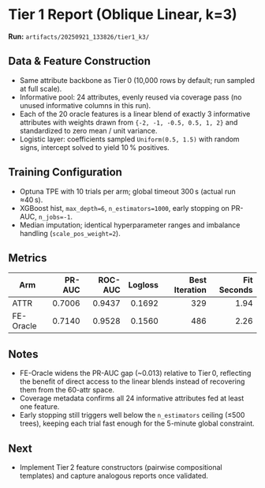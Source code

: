 # Tier 1 Report (Oblique Linear, k=3)

**Run:** `artifacts/20250921_133826/tier1_k3/`

## Data & Feature Construction
- Same attribute backbone as Tier 0 (10,000 rows by default; run sampled at full scale).
- Informative pool: 24 attributes, evenly reused via coverage pass (no unused informative columns in this run).
- Each of the 20 oracle features is a linear blend of exactly 3 informative attributes with weights drawn from `{-2, -1, -0.5, 0.5, 1, 2}` and standardized to zero mean / unit variance.
- Logistic layer: coefficients sampled `Uniform(0.5, 1.5)` with random signs, intercept solved to yield 10 % positives.

## Training Configuration
- Optuna TPE with 10 trials per arm; global timeout 300 s (actual run ≈40 s).
- XGBoost hist, `max_depth=6`, `n_estimators=1000`, early stopping on PR-AUC, `n_jobs=-1`.
- Median imputation; identical hyperparameter ranges and imbalance handling (`scale_pos_weight=2`).

## Metrics

| Arm        | PR-AUC | ROC-AUC | Logloss | Best Iteration | Fit Seconds |
|------------|-------:|--------:|--------:|---------------:|------------:|
| ATTR       | 0.7006 | 0.9437  | 0.1692  | 329            | 1.94        |
| FE-Oracle  | 0.7140 | 0.9528  | 0.1560  | 486            | 2.26        |

## Notes
- FE-Oracle widens the PR-AUC gap (~0.013) relative to Tier 0, reflecting the benefit of direct access to the linear blends instead of recovering them from the 60-attr space.
- Coverage metadata confirms all 24 informative attributes fed at least one feature.
- Early stopping still triggers well below the `n_estimators` ceiling (≤500 trees), keeping each trial fast enough for the 5-minute global constraint.

## Next
- Implement Tier 2 feature constructors (pairwise compositional templates) and capture analogous reports once validated.
